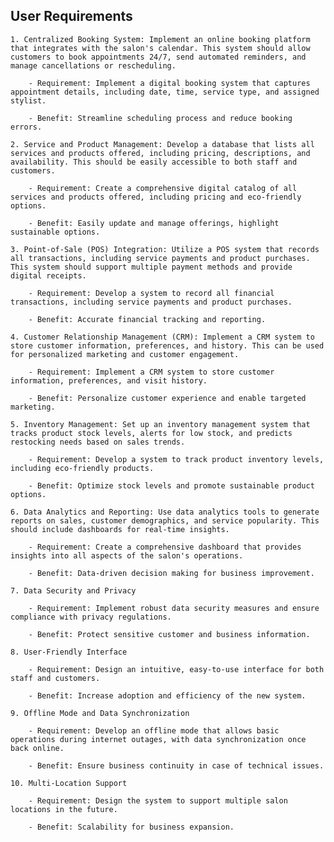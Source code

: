 ## User Requirements

    1. Centralized Booking System: Implement an online booking platform that integrates with the salon's calendar. This system should allow customers to book appointments 24/7, send automated reminders, and manage cancellations or rescheduling.

        - Requirement: Implement a digital booking system that captures appointment details, including date, time, service type, and assigned stylist.

        - Benefit: Streamline scheduling process and reduce booking errors.

    2. Service and Product Management: Develop a database that lists all services and products offered, including pricing, descriptions, and availability. This should be easily accessible to both staff and customers.

        - Requirement: Create a comprehensive digital catalog of all services and products offered, including pricing and eco-friendly options.

        - Benefit: Easily update and manage offerings, highlight sustainable options.

    3. Point-of-Sale (POS) Integration: Utilize a POS system that records all transactions, including service payments and product purchases. This system should support multiple payment methods and provide digital receipts.

        - Requirement: Develop a system to record all financial transactions, including service payments and product purchases.

        - Benefit: Accurate financial tracking and reporting.

    4. Customer Relationship Management (CRM): Implement a CRM system to store customer information, preferences, and history. This can be used for personalized marketing and customer engagement.

        - Requirement: Implement a CRM system to store customer information, preferences, and visit history.

        - Benefit: Personalize customer experience and enable targeted marketing.

    5. Inventory Management: Set up an inventory management system that tracks product stock levels, alerts for low stock, and predicts restocking needs based on sales trends.

        - Requirement: Develop a system to track product inventory levels, including eco-friendly products.

        - Benefit: Optimize stock levels and promote sustainable product options.

    6. Data Analytics and Reporting: Use data analytics tools to generate reports on sales, customer demographics, and service popularity. This should include dashboards for real-time insights.

        - Requirement: Create a comprehensive dashboard that provides insights into all aspects of the salon's operations.

        - Benefit: Data-driven decision making for business improvement.

    7. Data Security and Privacy
    
        - Requirement: Implement robust data security measures and ensure compliance with privacy regulations.

        - Benefit: Protect sensitive customer and business information.

    8. User-Friendly Interface

        - Requirement: Design an intuitive, easy-to-use interface for both staff and customers.

        - Benefit: Increase adoption and efficiency of the new system.

    9. Offline Mode and Data Synchronization

        - Requirement: Develop an offline mode that allows basic operations during internet outages, with data synchronization once back online.

        - Benefit: Ensure business continuity in case of technical issues.

    10. Multi-Location Support

        - Requirement: Design the system to support multiple salon locations in the future.
        
        - Benefit: Scalability for business expansion.
